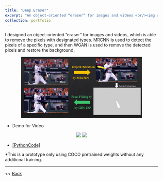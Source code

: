 ```yaml
---
title: "Deep Eraser"
excerpt: "An object-oriented “eraser” for images and videos <br/><img src='/figures/logo-eraser.png' width='400'>"
collection: portfolio
---
```




I designed an object-oriented “eraser” for images and videos, which is able to remove the pixels with designated types. MRCNN is used to detect the pixels of a specific type, and then WGAN is used to remove the detected pixels and restore the background.

<p align="center"><img src="/figures/Slide3.PNG" width="400" class="inline"/></p>

- Demo for Video
<p align="center">
<img src="/figures/clip1_borded.gif" width="250" class="inline"/>
<img src="/figures/clip1_erased.gif" width="250" class="inline"/></p>

- [[PythonCode]](https://github.com/Xiaoyang-Rebecca/DeepEraser)


*This is a prototype only using COCO pretrained weights without any additional training.

---
<< [Back](../)

